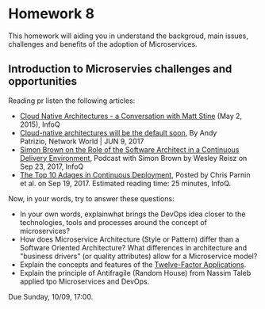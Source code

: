 # Homework 8

This homework will aiding you in understand the backgroud, main issues, challenges and benefits of the adoption of Microservices.
	
## Introduction to Microservies challenges and opportunities

Reading pr listen the following articles:

- [Cloud Native Architectures - a Conversation with Matt Stine](https://www.infoq.com/articles/cloud-native-architectures-matt-stine/) (May 2, 2015), InfoQ
- [Cloud-native architectures will be the default soon](https://www.networkworld.com/article/3200131/data-center/cloud-native-architectures-will-be-the-default-soon.html), By Andy Patrizio, Network World | JUN 9, 2017
- [Simon Brown on the Role of the Software Architect in a Continuous Delivery Environment](https://www.infoq.com/podcasts/simon-brown-architecture), Podcast with Simon Brown by Wesley Reisz on Sep 23, 2017, InfoQ
- [The Top 10 Adages in Continuous Deployment](https://www.infoq.com/articles/cd-adages), Posted by Chris Parnin et al. on Sep 19, 2017. Estimated reading time: 25 minutes, InfoQ.

Now, in your words, try to answer these questions:
* In your own words, explainwhat brings the DevOps idea closer to the technologies, tools and processes around the concept of microservices?
* How does Microservice Architecture (Style or Pattern) differ than a Software Oriented Architecture? What differences in architecture and "business drivers" (or quality attributes) allow for a Microservice model?
* Explain the concepts and features of the [Twelve-Factor Applications](https://12factor.net/).
* Explain the principle of Antifragile (Random House) from Nassim Taleb applied tpo Microservices and DevOps.

Due Sunday, 10/09, 17:00.

